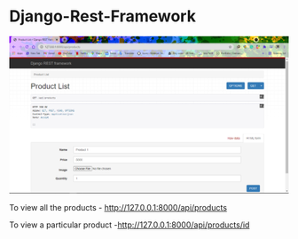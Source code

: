 # Django-Rest-Framework

![alt text](https://github.com/Harmeet-singh-Khalsa/Django-Rest-Framework/blob/main/media/Images/demo.png)

To view all the products - http://127.0.0.1:8000/api/products  


To view a particular product -http://127.0.0.1:8000/api/products/id




